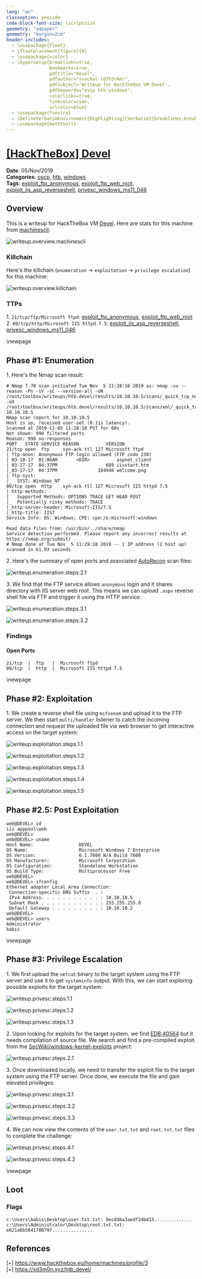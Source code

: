 ```yaml
---
lang: "en"
classoption: oneside
code-block-font-size: \scriptsize
geometry: "a4paper"
geometry: "margin=2cm"
header-includes:
  - \usepackage{float}
  - \floatplacement{figure}{H}
  - \usepackage{xcolor}
  - \hypersetup{breaklinks=true,
                bookmarks=true,
                pdftitle="Devel",
                pdfauthor="svachal (@7h3rAm)",
                pdfsubject='Writeup for HackTheBox VM Devel',
                pdfkeywords="oscp htb windows",
                colorlinks=true,
                linkcolor=cyan,
                urlcolor=blue}
  - \usepackage{fvextra}
  - \DefineVerbatimEnvironment{Highlighting}{Verbatim}{breaklines,breakanywhere=true,commandchars=\\\{\}}
  - \usepackage{mathtools}
---
```


# [[HackTheBox] Devel](https://www.hackthebox.eu/home/machines/profile/3)

**Date**: 05/Nov/2019  
**Categories**: [oscp](https://github.com/7h3rAm/writeups/search?q=oscp&unscoped_q=oscp), [htb](https://github.com/7h3rAm/writeups/search?q=htb&unscoped_q=htb), [windows](https://github.com/7h3rAm/writeups/search?q=windows&unscoped_q=windows)  
**Tags**: [exploit_ftp_anonymous](https://github.com/7h3rAm/writeups/search?q=exploit_ftp_anonymous&unscoped_q=exploit_ftp_anonymous), [exploit_ftp_web_root](https://github.com/7h3rAm/writeups/search?q=exploit_ftp_web_root&unscoped_q=exploit_ftp_web_root), [exploit_iis_asp_reverseshell](https://github.com/7h3rAm/writeups/search?q=exploit_iis_asp_reverseshell&unscoped_q=exploit_iis_asp_reverseshell), [privesc_windows_ms11_046](https://github.com/7h3rAm/writeups/search?q=privesc_windows_ms11_046&unscoped_q=privesc_windows_ms11_046)  

## Overview
This is a writeup for HackTheBox VM [Devel](https://www.hackthebox.eu/home/machines/profile/3). Here are stats for this machine from [machinescli](https://github.com/7h3rAm/machinescli):

![writeup.overview.machinescli](./machinescli.png)

### Killchain
Here's the killchain (`enumeration` → `exploitation` → `privilege escalation`) for this machine:

![writeup.overview.killchain](./killchain.png)


### TTPs
1\. `21/tcp/ftp/Microsoft ftpd`: [exploit_ftp_anonymous](https://github.com/7h3rAm/writeups#exploit_ftp_anonymous), [exploit_ftp_web_root](https://github.com/7h3rAm/writeups#exploit_ftp_web_root)  
2\. `80/tcp/http/Microsoft IIS httpd 7.5`: [exploit_iis_asp_reverseshell](https://github.com/7h3rAm/writeups#exploit_iis_asp_reverseshell), [privesc_windows_ms11_046](https://github.com/7h3rAm/writeups#privesc_windows_ms11_046)  


\newpage
## Phase #1: Enumeration
1\. Here's the Nmap scan result:  
``` {.python .numberLines}
# Nmap 7.70 scan initiated Tue Nov  5 11:28:16 2019 as: nmap -vv --reason -Pn -sV -sC --version-all -oN /root/toolbox/writeups/htb.devel/results/10.10.10.5/scans/_quick_tcp_nmap.txt -oX /root/toolbox/writeups/htb.devel/results/10.10.10.5/scans/xml/_quick_tcp_nmap.xml 10.10.10.5
Nmap scan report for 10.10.10.5
Host is up, received user-set (0.11s latency).
Scanned at 2019-11-05 11:28:18 PST for 60s
Not shown: 998 filtered ports
Reason: 998 no-responses
PORT   STATE SERVICE REASON          VERSION
21/tcp open  ftp     syn-ack ttl 127 Microsoft ftpd
| ftp-anon: Anonymous FTP login allowed (FTP code 230)
| 03-18-17  01:06AM       <DIR>          aspnet_client
| 03-17-17  04:37PM                  689 iisstart.htm
|_03-17-17  04:37PM               184946 welcome.png
| ftp-syst:
|_  SYST: Windows_NT
80/tcp open  http    syn-ack ttl 127 Microsoft IIS httpd 7.5
| http-methods:
|   Supported Methods: OPTIONS TRACE GET HEAD POST
|_  Potentially risky methods: TRACE
|_http-server-header: Microsoft-IIS/7.5
|_http-title: IIS7
Service Info: OS: Windows; CPE: cpe:/o:microsoft:windows

Read data files from: /usr/bin/../share/nmap
Service detection performed. Please report any incorrect results at https://nmap.org/submit/ .
# Nmap done at Tue Nov  5 11:29:18 2019 -- 1 IP address (1 host up) scanned in 61.93 seconds

```

2\. Here's the summary of open ports and associated [AutoRecon](https://github.com/Tib3rius/AutoRecon) scan files:  

![writeup.enumeration.steps.2.1](./openports.png)  

3\. We find that the FTP service allows `anonymous` login and it shares directory with IIS server web root. This means we can upload `.aspx` reverse shell file via FTP and trigger it using the HTTP service:  

![writeup.enumeration.steps.3.1](./screenshot01.png)  

![writeup.enumeration.steps.3.2](./screenshot02.png)  


### Findings
#### Open Ports
``` {.python .numberLines}
21/tcp  |  ftp   |  Microsoft ftpd
80/tcp  |  http  |  Microsoft IIS httpd 7.5
```

\newpage
## Phase #2: Exploitation
1\. We create a reverse shell file using `msfvenom` and upload it to the FTP server. We then start `multi/handler` listener to catch the incoming connection and request the uploaded file via web browser to get interactive access on the target system:  

![writeup.exploitation.steps.1.1](./screenshot03.png)  

![writeup.exploitation.steps.1.2](./screenshot04.png)  

![writeup.exploitation.steps.1.3](./screenshot05.png)  

![writeup.exploitation.steps.1.4](./screenshot07.png)  

![writeup.exploitation.steps.1.5](./screenshot08.png)  


## Phase #2.5: Post Exploitation
``` {.python .numberLines}
web@DEVEL> id
iis apppool\web
web@DEVEL>  
web@DEVEL> uname
Host Name:                 DEVEL
OS Name:                   Microsoft Windows 7 Enterprise
OS Version:                6.1.7600 N/A Build 7600
OS Manufacturer:           Microsoft Corporation
OS Configuration:          Standalone Workstation
OS Build Type:             Multiprocessor Free
web@DEVEL>  
web@DEVEL> ifconfig
Ethernet adapter Local Area Connection:
 Connection-specific DNS Suffix  . :
 IPv4 Address. . . . . . . . . . . : 10.10.10.5
 Subnet Mask . . . . . . . . . . . : 255.255.255.0
 Default Gateway . . . . . . . . . : 10.10.10.2
web@DEVEL>  
web@DEVEL> users
Administrator
babis
```

\newpage
## Phase #3: Privilege Escalation
1\. We first upload the `netcat` binary to the target system using the FTP server and use it to get `systeminfo` output. With this, we can start exploring possible exploits for the target system:  

![writeup.privesc.steps.1.1](./screenshot06.png)  

![writeup.privesc.steps.1.2](./screenshot09.png)  

![writeup.privesc.steps.1.3](./screenshot10.png)  

2\. Upon looking for exploits for the target system, we find [EDB:40564](https://www.exploit-db.com/exploits/40564) but it needs compilation of source file. We search and find a pre-compiled exploit from the [SecWiki/windows-kernel-exploits](https://github.com/SecWiki/windows-kernel-exploits/tree/master/MS11-046) project:  

![writeup.privesc.steps.2.1](./screenshot11.png)  

3\. Once downloaded locally, we need to transfer the exploit file to the target system using the FTP server. Once done, we execute the file and gain elevated privileges:  

![writeup.privesc.steps.3.1](./screenshot12.png)  

![writeup.privesc.steps.3.2](./screenshot13.png)  

![writeup.privesc.steps.3.3](./screenshot14.png)  

4\. We can now view the contents of the `user.txt.txt` and `root.txt.txt` files to complete the challenge:  

![writeup.privesc.steps.4.1](./screenshot15.png)  

![writeup.privesc.steps.4.2](./screenshot16.png)  


\newpage

## Loot
### Flags
``` {.python .numberLines}
c:\Users\babis\Desktop\user.txt.txt: 9ecdd6a3aedf24b415..............
c:\Users\Administrator\Desktop\root.txt.txt: e621a0b5041708797...............
```

## References
[+] <https://www.hackthebox.eu/home/machines/profile/3>  
[+] <https://xd3m0n.xyz/htb_devel/>  
